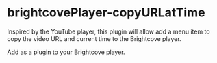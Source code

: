 # brightcovePlayer-copyURLatTime
Inspired by the YouTube player, this plugin will allow add a menu item to copy the video URL and current time to the Brightcove player. 

Add as a plugin to your Brightcove player.
